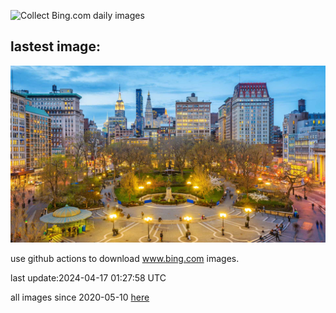 ![Collect Bing.com daily images](https://github.com/counter2015/bing-daily-images/workflows/Collect%20Bing.com%20daily%20images/badge.svg)
## lastest image:
![](images/UnionSquareNYC.jpg)

use github actions to download www.bing.com images.

last update:2024-04-17 01:27:58 UTC

all images since 2020-05-10 [here](https://github.com/counter2015/bing-daily-images/tree/master/images) 
